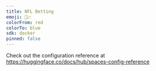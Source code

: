 ```yaml
---
title: NFL Betting
emoji: 🏈📈
colorFrom: red
colorTo: blue
sdk: docker
pinned: false
---
```


Check out the configuration reference at https://huggingface.co/docs/hub/spaces-config-reference